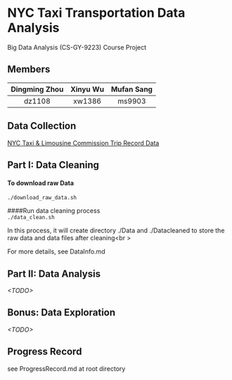 # NYC Taxi Transportation Data Analysis
Big Data Analysis (CS-GY-9223) Course Project  

## Members
|Dingming Zhou	|Xinyu Wu		|Mufan Sang	|
|:-------------:|:-------------:|:---------:|
|dz1108			|xw1386		  	|ms9903 	|

## Data Collection
[NYC Taxi & Limousine Commission Trip Record Data](http://www.nyc.gov/html/tlc/html/about/trip_record_data.shtml)

## Part I: Data Cleaning

#### To download raw Data  
`./download_raw_data.sh`  

####Run data cleaning process  
`./data_clean.sh`  

In this process, it will create directory ./Data and ./Datacleaned to store the raw data and data files after cleaning<br \>

For more details, see DataInfo.md

## Part II: Data Analysis
*\<TODO\>*

## Bonus: Data Exploration
*\<TODO\>*

## Progress Record
see ProgressRecord.md at root directory